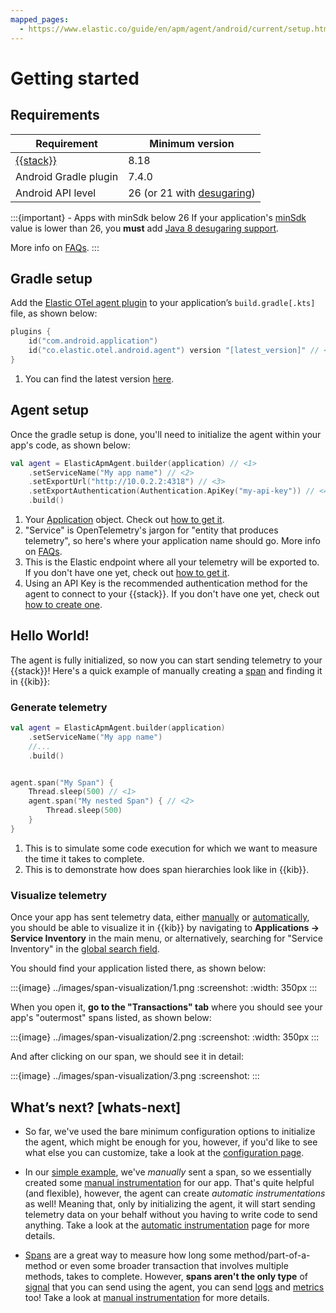 ```yaml
---
mapped_pages:
  - https://www.elastic.co/guide/en/apm/agent/android/current/setup.html
---
```


# Getting started

## Requirements

| Requirement                                       | Minimum version                                                                                           |
|---------------------------------------------------|-----------------------------------------------------------------------------------------------------------|
| [{{stack}}](https://www.elastic.co/elastic-stack) | 8.18                                                                                                      |
| Android Gradle plugin                             | 7.4.0                                                                                                     |
| Android API level                                 | 26 (or 21 with [desugaring](https://developer.android.com/studio/write/java8-support#library-desugaring)) |

:::{important} - Apps with minSdk below 26
If your application's [minSdk](https://developer.android.com/studio/publish/versioning#minsdk) value is lower than 26, you **must** add [Java 8 desugaring support](https://developer.android.com/studio/write/java8-support#library-desugaring).

More info on [FAQs](faq.md#why-desugaring).
:::

## Gradle setup

Add the [Elastic OTel agent plugin](https://plugins.gradle.org/plugin/co.elastic.otel.android.agent) to your application’s `build.gradle[.kts]` file, as shown below:

```kotlin
plugins {
    id("com.android.application")
    id("co.elastic.otel.android.agent") version "[latest_version]" // <1>
}
```

1. You can find the latest version [here](https://plugins.gradle.org/plugin/co.elastic.otel.android.agent).

## Agent setup

Once the gradle setup is done, you'll need to initialize the agent within your app's code, as shown below:

```kotlin
val agent = ElasticApmAgent.builder(application) // <1>
    .setServiceName("My app name") // <2>
    .setExportUrl("http://10.0.2.2:4318") // <3>
    .setExportAuthentication(Authentication.ApiKey("my-api-key")) // <4>
    .build()
```

1. Your [Application](https://developer.android.com/reference/android/app/Application) object. Check out [how to get it](how-tos.md#get-application).
2. "Service" is OpenTelemetry's jargon for "entity that produces telemetry", so here's where your application name should go. More info on [FAQs](faq.md#why-service).
3. This is the Elastic endpoint where all your telemetry will be exported to. If you don't have one yet, check out [how to get it](how-tos.md#get-export-endpoint).
4. Using an API Key is the recommended authentication method for the agent to connect to your {{stack}}. If you don't have one yet, check out [how to create one](how-tos.md#create-api-key).

## Hello World!

The agent is fully initialized, so now you can start sending telemetry to your {{stack}}! Here's a quick example of manually creating a [span](https://opentelemetry.io/docs/concepts/signals/traces/#spans) and finding it in {{kib}}:

### Generate telemetry

```kotlin
val agent = ElasticApmAgent.builder(application)
    .setServiceName("My app name")
    //...
    .build()


agent.span("My Span") {
    Thread.sleep(500) // <1>
    agent.span("My nested Span") { // <2>
        Thread.sleep(500) 
    }
}
```
1. This is to simulate some code execution for which we want to measure the time it takes to complete.
2. This is to demonstrate how does span hierarchies look like in {{kib}}.

### Visualize telemetry

Once your app has sent telemetry data, either [manually](manual-instrumentation.md) or [automatically](automatic-instrumentation.md), you should be able to visualize it in {{kib}} by navigating to **Applications -> Service Inventory** in the main menu, or alternatively, searching for "Service Inventory" in the [global search field](https://www.elastic.co/guide/en/kibana/current/introduction.html#kibana-navigation-search).

You should find your application listed there, as shown below:

:::{image} ../images/span-visualization/1.png
:screenshot:
:width: 350px
:::

When you open it, **go to the "Transactions" tab** where you should see your app's "outermost" spans listed, as shown below:

:::{image} ../images/span-visualization/2.png
:screenshot:
:width: 350px
:::

And after clicking on our span, we should see it in detail:

:::{image} ../images/span-visualization/3.png
:screenshot:
:::

## What’s next? [whats-next]

- So far, we've used the bare minimum configuration options to initialize the agent, which might be enough for you, however, if you'd like to see what else you can customize, take a look at the [configuration page](configuration.md).

- In our [simple example](#hello-world), we've _manually_ sent a span, so we essentially created some [manual instrumentation](manual-instrumentation.md) for our app. That's quite helpful (and flexible), however, the agent can create _automatic instrumentations_ as well! Meaning that, only by initializing the agent, it will start sending telemetry data on your behalf without you having to write code to send anything. Take a look at the [automatic instrumentation](automatic-instrumentation.md) page for more details.

- [Spans](https://opentelemetry.io/docs/concepts/signals/traces/#spans) are a great way to measure how long some method/part-of-a-method or even some broader transaction that involves multiple methods, takes to complete. However, **spans aren't the only type** of [signal](https://opentelemetry.io/docs/concepts/signals/) that you can send using the agent, you can send [logs](https://opentelemetry.io/docs/concepts/signals/logs/) and [metrics](https://opentelemetry.io/docs/concepts/signals/metrics/) too! Take a look at [manual instrumentation](manual-instrumentation.md) for more details.
